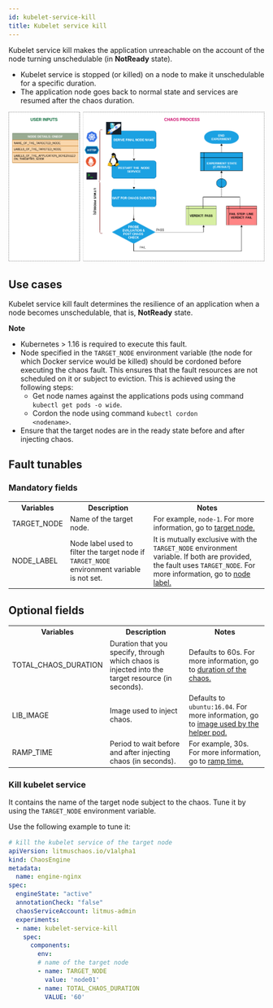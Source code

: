 ```yaml
---
id: kubelet-service-kill
title: Kubelet service kill
---
```


Kubelet service kill makes the application unreachable on the account of the node turning unschedulable (in **NotReady** state).
- Kubelet service is stopped (or killed) on a node to make it unschedulable for a specific duration. 
- The application node goes back to normal state and services are resumed after the chaos duration. 


![Kubelet Service Kill](./static/images/svc-kill.png)

## Use cases
Kubelet service kill fault determines the resilience of an application when a node becomes unschedulable, that is, **NotReady** state.

**Note**
- Kubernetes > 1.16 is required to execute this fault.
- Node specified in the <code>TARGET_NODE</code> environment variable (the node for which Docker service would be killed) should be cordoned before executing the chaos fault. This ensures that the fault resources are not scheduled on it or subject to eviction. This is achieved using the following steps:
  - Get node names against the applications pods using command <code>kubectl get pods -o wide</code>.
  - Cordon the node using command <code>kubectl cordon &lt;nodename&gt;</code>.
- Ensure that the target nodes are in the ready state before and after injecting chaos.


## Fault tunables
   <h3>Mandatory fields</h3>
    <table>
      <tr>
        <th> Variables </th>
        <th> Description </th>
        <th> Notes </th>
      </tr>
      <tr>
        <td> TARGET_NODE </td>
        <td> Name of the target node. </td>
        <td> For example, <code>node-1</code>. For more information, go to <a href = "https://developer.harness.io/docs/chaos-engineering/chaos-faults/kubernetes/node/common-tunables-for-node-faults#target-single-node">target node.</a></td>
      </tr>
      <tr>
        <td> NODE_LABEL </td>
        <td> Node label used to filter the target node if <code>TARGET_NODE</code> environment variable is not set. </td>
        <td> It is mutually exclusive with the <code>TARGET_NODE</code> environment variable. If both are provided, the fault uses <code>TARGET_NODE</code>. For more information, go to <a href="https://developer.harness.io/docs/chaos-engineering/chaos-faults/kubernetes/node/common-tunables-for-node-faults#target-nodes-with-labels">node label.</a></td>
      </tr>
    </table>
    <h2>Optional fields</h2>
    <table>
      <tr>
        <th> Variables </th>
        <th> Description </th>
        <th> Notes </th>
      </tr>
      <tr>
        <td> TOTAL_CHAOS_DURATION </td>
        <td> Duration that you specify, through which chaos is injected into the target resource (in seconds). </td>
        <td> Defaults to 60s. For more information, go to <a href = "https://developer.harness.io/docs/chaos-engineering/chaos-faults/common-tunables-for-all-faults#duration-of-the-chaos">duration of the chaos.</a></td>
      </tr>
      <tr>
        <td> LIB_IMAGE </td>
        <td> Image used to inject chaos. </td>
        <td> Defaults to <code>ubuntu:16.04</code>. For more information, go to <a href = "https://developer.harness.io/docs/chaos-engineering/chaos-faults/common-tunables-for-all-faults#image-used-by-the-helper-pod">image used by the helper pod.</a></td>
      </tr>  
      <tr>
        <td> RAMP_TIME </td>
        <td> Period to wait before and after injecting chaos (in seconds). </td>
        <td> For example, 30s. For more information, go to <a href = "https://developer.harness.io/docs/chaos-engineering/chaos-faults/common-tunables-for-all-faults#ramp-time">ramp time.</a></td>
      </tr>
    </table>

### Kill kubelet service

It contains the name of the target node subject to the chaos. Tune it by using the `TARGET_NODE` environment variable.

Use the following example to tune it:

[embedmd]:# (./static/manifests/kubelet-service-kill/kubelet-service-kill.yaml yaml)
```yaml
# kill the kubelet service of the target node
apiVersion: litmuschaos.io/v1alpha1
kind: ChaosEngine
metadata:
  name: engine-nginx
spec:
  engineState: "active"
  annotationCheck: "false"
  chaosServiceAccount: litmus-admin
  experiments:
  - name: kubelet-service-kill
    spec:
      components:
        env:
        # name of the target node
        - name: TARGET_NODE
          value: 'node01'
        - name: TOTAL_CHAOS_DURATION
          VALUE: '60'
```
